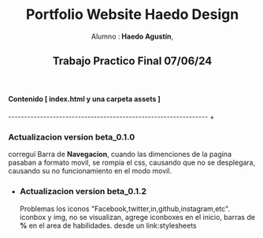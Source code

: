 <header>
  <h1> Portfolio Website Haedo Design </h1>
  <p>Alumno :<b> Haedo Agustín</b>,</p>
  <h2>Trabajo Practico Final 07/06/24</h2>
  </header>
<main>
  <h4> Contenido <b>[ index.html y una carpeta assets ]</b></h4>
  ---------------------------------------------------------------
  + <h3>Actualizacion version beta_0.1.0</h3>
  <p>correguí Barra de <b>Navegacion</b>, cuando las dimenciones de la pagina pasaban a formato movil, se rompia el css, causando que no se       desplegara, causando su no funcionamiento en el modo movil.</p>
  
  + <h3>Actualizacion  version beta_0.1.2</h3>
    <p>Problemas los iconos "Facebook,twitter,in,github,instagram,etc". iconbox y img, no se visualizan, agrege iconboxes en el inicio,
      barras de <b>%</b> en el area de habilidades. desde un link:stylesheets </p>
  
</main>
